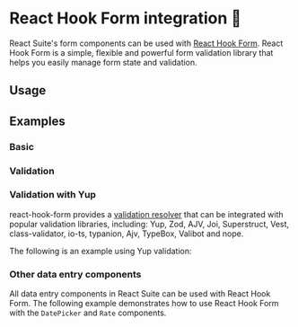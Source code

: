 # React Hook Form integration 🧩

React Suite's form components can be used with [React Hook Form](https://react-hook-form.com/). React Hook Form is a simple, flexible and powerful form validation library that helps you easily manage form state and validation.

## Usage

<!--{include:(components/form-react-hook-form/fragments/usage.md)}-->

## Examples

### Basic

<!--{include:`basic.md`}-->

### Validation

<!--{include:`validation.md`}-->

### Validation with Yup

react-hook-form provides a [validation resolver](https://github.com/react-hook-form/resolvers) that can be integrated with popular validation libraries, including: Yup, Zod, AJV, Joi, Superstruct, Vest, class-validator, io-ts, typanion, Ajv, TypeBox, Valibot and nope.

The following is an example using Yup validation:

<!--{include:`yup-schema-validation.md`}-->

### Other data entry components

All data entry components in React Suite can be used with React Hook Form. The following example demonstrates how to use React Hook Form with the `DatePicker` and `Rate` components.

<!--{include:`other-input-components.md`}-->
